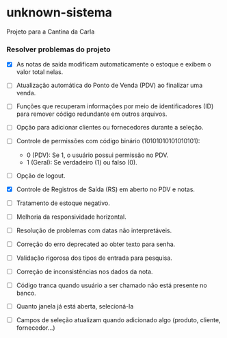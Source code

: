 # unknown-sistema

Projeto para a Cantina da Carla

### Resolver problemas do projeto

- [x] As notas de saída modificam automaticamente o estoque e exibem o valor total nelas.

- [ ] Atualização automática do Ponto de Venda (PDV) ao finalizar uma venda.

- [ ] Funções que recuperam informações por meio de identificadores (ID) para remover código redundante em outros arquivos.

- [ ] Opção para adicionar clientes ou fornecedores durante a seleção.

- [ ] Controle de permissões com código binário (10101010101010101):

  - 0 (PDV): Se 1, o usuário possui permissão no PDV.
  - 1 (Geral): Se verdadeiro (1) ou falso (0).

- [ ] Opção de logout.

- [x] Controle de Registros de Saída (RS) em aberto no PDV e notas.

- [ ] Tratamento de estoque negativo.

- [ ] Melhoria da responsividade horizontal.

- [ ] Resolução de problemas com datas não interpretáveis.

- [ ] Correção do erro deprecated ao obter texto para senha.

- [ ] Validação rigorosa dos tipos de entrada para pesquisa.

- [ ] Correção de inconsistências nos dados da nota.

- [ ] Código tranca quando usuário a ser chamado não está presente no banco.

- [ ] Quanto janela já está aberta, selecioná-la
- [ ] Campos de seleção atualizam quando adicionado algo (produto, cliente, fornecedor...)
